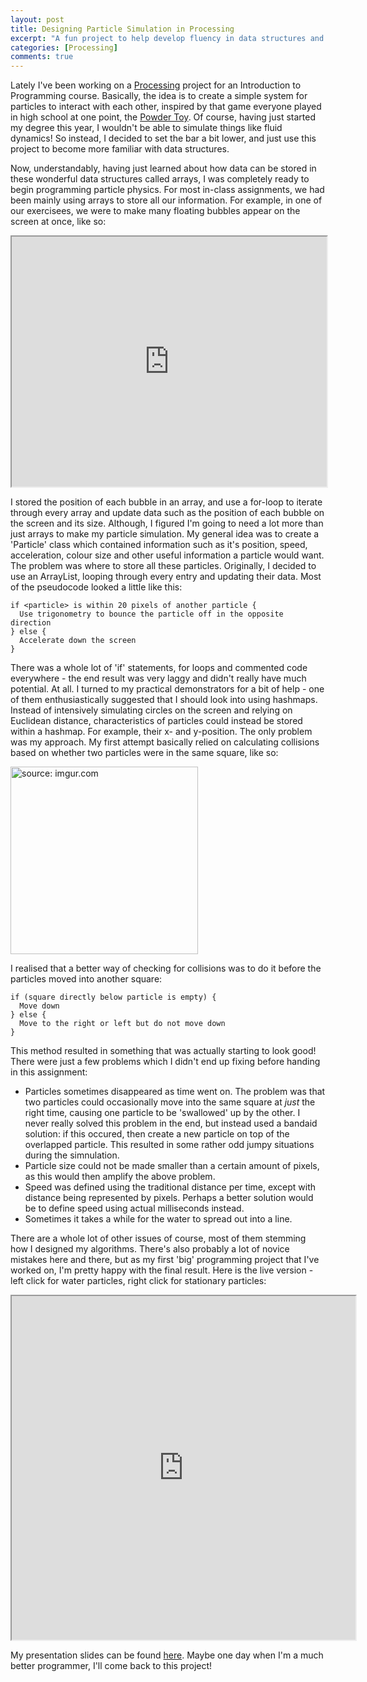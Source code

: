 ```yaml
---
layout: post
title: Designing Particle Simulation in Processing
excerpt: "A fun project to help develop fluency in data structures and algorithms"
categories: [Processing]
comments: true
---
```

 
Lately I've been working on a [Processing](https://processing.org/) project for an Introduction to Programming course. Basically, the idea is to create a simple system for particles to interact with each other, inspired by that game everyone played in high school at one point, the [Powder Toy](powdertoy.co.uk). Of course, having just started my degree this year, I wouldn't be able to simulate things like fluid dynamics! So instead, I decided to set the bar a bit lower, and just use this project to become more familiar with data structures. 

Now, understandably, having just learned about how data can be stored in these wonderful data structures called arrays, I was completely ready to begin programming particle physics. For most in-class assignments, we had been mainly using arrays to store all our information. For example, in one of our exercisees, we were to make many floating bubbles appear on the screen at once, like so:

<iframe src="https://www.openprocessing.org/sketch/426978/embed/" width="100%" height="400"></iframe>

I stored the position of each bubble in an array, and use a for-loop to iterate through every array and update data such as the position of each bubble on the screen and its size. Although, I figured I'm going to need a lot more than just arrays to make my particle simulation. My general idea was to create a 'Particle' class which contained information such as it's position, speed, acceleration, colour size and other useful information a particle would want. The problem was where to store all these particles. Originally, I decided to use an ArrayList, looping through every entry and updating their data. Most of the pseudocode looked a little like this:

    if <particle> is within 20 pixels of another particle {
      Use trigonometry to bounce the particle off in the opposite direction
    } else {
      Accelerate down the screen
    }
    
There was a whole lot of 'if' statements, for loops and commented code everywhere - the end result was very laggy and didn't really have much potential. At all. I turned to my practical demonstrators for a bit of help - one of them enthusiastically suggested that I should look into using hashmaps. Instead of intensively simulating circles on the screen and relying on Euclidean distance, characteristics of particles could instead be stored within a hashmap. For example, their x- and y-position. The only problem was my approach. My first attempt basically relied on calculating collisions based on whether two particles were in the same square, like so:

<a href="http://imgur.com/emx6jXe"><img src="http://i.imgur.com/emx6jXe.png" title="source: imgur.com" width="300px"/></a>

I realised that a better way of checking for collisions was to do it before the particles moved into another square:

    if (square directly below particle is empty) {
      Move down
    } else {
      Move to the right or left but do not move down
    }

This method resulted in something that was actually starting to look good! There were just a few problems which I didn't end up fixing before handing in this assignment:

* Particles sometimes disappeared as time went on. The problem was that two particles could occasionally move into the same square at *just* the right time, causing one particle to be 'swallowed' up by the other. I never really solved this problem in the end, but instead used a bandaid solution: if this occured, then create a new particle on top of the overlapped particle. This resulted in some rather odd jumpy situations during the simnulation. 
* Particle size could not be made smaller than a certain amount of pixels, as this would then amplify the above problem.
* Speed was defined using the traditional distance per time, except with distance being represented by pixels. Perhaps a better solution would be to define speed using actual milliseconds instead. 
* Sometimes it takes a while for the water to spread out into a line.

There are a whole lot of other issues of course, most of them stemming how I designed my algorithms. There's also probably a lot of novice mistakes here and there, but as my first 'big' programming project that I've worked on, I'm pretty happy with the final result. Here is the live version - left click for water particles, right click for stationary particles:

<iframe src="https://www.openprocessing.org/sketch/432537/embed/" width="550" height="550"></iframe>

My presentation slides can be found [here](bit.ly/particlepres). Maybe one day when I'm a much better programmer, I'll come back to this project!
